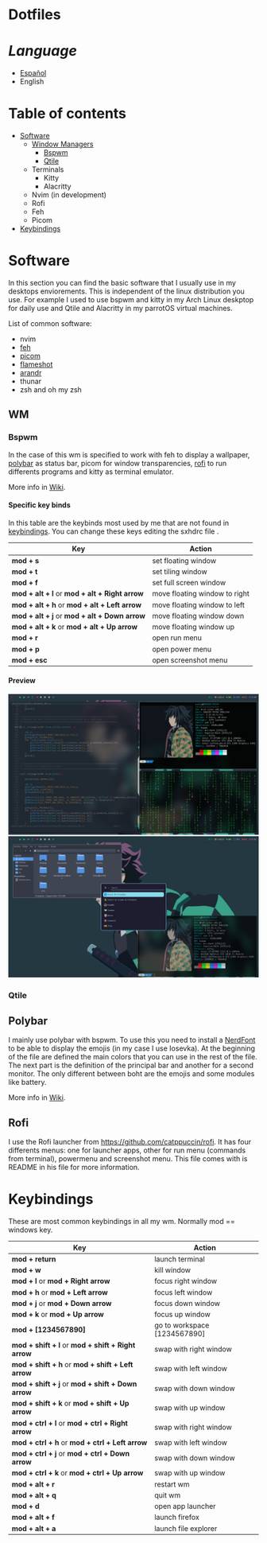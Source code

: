 # Dotfiles

# ***Language***

- [Español]()
- English

# Table of contents

- [Software](#Software)
    - [Window Managers](#WM)
        - [Bspwm](#Bspwm)
        - [Qtile](#Qtile)
    - Terminals
        - Kitty
        - Alacritty
    - Nvim (in development)
    - Rofi
    - Feh
    - Picom
- [Keybindings](#Keybindings)
    
# Software

In this section you can find the basic software that I usually use in my desktops enviorements.
This is independent of the linux distribution you use. For example I used to use bspwm and kitty in my Arch Linux deskptop for daily use and Qtile and Alacritty in my parrotOS virtual machines.

List of common software:

- nvim
- [feh](https://feh.finalrewind.org/)
- [picom](https://wiki.archlinux.org/title/Picom)
- [flameshot](https://flameshot.org/)
- [arandr](https://christian.amsuess.com/tools/arandr/)
- thunar
- zsh and oh my zsh

## WM

### Bspwm

In the case of this wm is specified to work with feh to display a wallpaper, [polybar](#Polybar) as status bar, picom for window transparencies, 
[rofi](#Rofi) to run differents programs and kitty as terminal emulator.

More info in [Wiki](https://github.com/baskerville/bspwm).

#### Specific key binds

In this table are the keybinds most used by me that are not found in [keybindings](#Keybindings). You can change these keys editing the sxhdrc file . 

| Key                                                           | Action                           |
| ------------------------------------------------------------- | -------------------------------- |
| **mod + s**                                                   | set floating window              |
| **mod + t**                                                   | set tiling window                |
| **mod + f**                                                   | set full screen window           |
| **mod + alt + l** or **mod + alt + Right arrow**              | move floating window to right    |
| **mod + alt + h** or **mod + alt + Left arrow**               | move floating window to left     |
| **mod + alt + j** or **mod + alt + Down arrow**               | move floating window down        |
| **mod + alt + k** or **mod + alt + Up arrow**                 | move floating window up          |
| **mod + r**                                                   | open run menu                    |
| **mod + p**                                                   | open power menu                  |
| **mod + esc**                                                 | open screenshot menu             |

#### Preview

![Bspwm](.screenshots/bspwm/bspwm_1.png)
![Bspwm](.screenshots/bspwm/bspwm_2.png)

### Qtile 

## Polybar

I mainly use polybar with bspwm. To use this you need to install a [NerdFont](https://www.nerdfonts.com/) to be able to display the emojis (in my case I use Iosevka).
At the beginning of the file are defined the main colors that you can use in the rest of the file. 
The next part is the definition of the principal bar and another for a second monitor. The only different between boht are the emojis and some modules like battery.

More info in [Wiki](https://polybar.github.io/).

## Rofi

I use the Rofi launcher from https://github.com/catppuccin/rofi. It has four differents menus: one for launcher apps, other for run menu (commands from terminal), powermenu and screenshot menu.
This file comes with is README in his file for more information.

# Keybindings

These are most common keybindings in all my wm. Normally mod == windows key.

| Key                                                           | Action                         |
| ------------------------------------------------------------- | ------------------------------ |
| **mod + return**                                              | launch terminal                |
| **mod + w**                                                   | kill window                    |
| **mod + l** or **mod + Right arrow**                          | focus right window             |
| **mod + h** or **mod + Left arrow**                           | focus left window              |
| **mod + j** or **mod + Down arrow**                           | focus down window              |
| **mod + k** or **mod + Up arrow**                             | focus up window                |
| **mod + \[1234567890\]**                                      | go to workspace \[1234567890\] |
| **mod + shift + l** or **mod + shift + Right arrow**          | swap with right window         |
| **mod + shift + h** or **mod + shift + Left arrow**           | swap with left window          |
| **mod + shift + j** or **mod + shift + Down arrow**           | swap with down window          |
| **mod + shift + k** or **mod + shift + Up arrow**             | swap with up window            |
| **mod + ctrl + l** or **mod + ctrl + Right arrow**            | swap with right window         |
| **mod + ctrl + h** or **mod + ctrl + Left arrow**             | swap with left window          |
| **mod + ctrl + j** or **mod + ctrl + Down arrow**             | swap with down window          |
| **mod + ctrl + k** or **mod + ctrl + Up arrow**               | swap with up window            |
| **mod + alt + r**                                             | restart wm                     |
| **mod + alt + q**                                             | quit wm                        |
| **mod + d**                                                   | open app launcher              |
| **mod + alt + f**                                             | launch firefox                 |
| **mod + alt + a**                                             | launch file explorer           |

